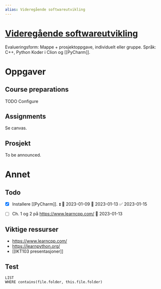 ```yaml
---
alias: Videregående softwareutvikling
---
```


# [Videregående softwareutvikling](https://www.uia.no/studieplaner/topic/IKT103-G?year=2022) 

Evalueringsform: Mappe + prosjektoppgave, individuelt eller gruppe. 
Språk: C++, Python
Koder i Clion og [[PyCharm]].

# Oppgaver

## Course preparations
TODO Configure 

## Assignments
Se canvas.

## Prosjekt
To be announced.

# Annet

## Todo
- [x] Installere [[PyCharm]]. ⏫ 🛫 2023-01-09 📅 2023-01-13 ✅ 2023-01-15
- [ ] Ch. 1 og 2 på https://www.learncpp.com/ 📅 2023-01-13


## Viktige ressurser
- https://www.learncpp.com/
- https://learnpython.org/
- [[IKT103 presentasjoner]]



## Test
```dataview 
LIST 
WHERE contains(file.folder, this.file.folder) 
```

